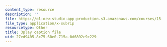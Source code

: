 ```yaml
---
content_type: resource
description: ''
file: https://ol-ocw-studio-app-production.s3.amazonaws.com/courses/15-071-the-analytics-edge-spring-2017/27ed94058c7560e0715a0d6892c9c229_vhkBbC9qp1M.srt
file_type: application/x-subrip
resourcetype: Other
title: 3play caption file
uid: 27ed9405-8c75-60e0-715a-0d6892c9c229
---
```

